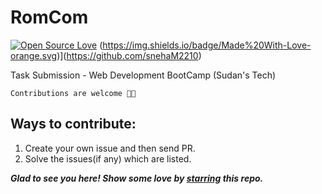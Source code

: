 # RomCom
[![Open Source Love](https://badges.frapsoft.com/os/v2/open-source.svg?v=103)](https://github.com/snehaM2210)
(https://img.shields.io/badge/Made%20With-Love-orange.svg)](https://github.com/snehaM2210)


Task Submission - Web Development BootCamp (Sudan's Tech)

`Contributions are welcome 🎉🎉`

## Ways to contribute:
1. Create your own issue and then send PR. 
2. Solve the issues(if any) which are listed.

***Glad to see you here! Show some love by [starring](https://github.com/snehaM2210/RomCom) this repo.***
